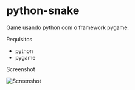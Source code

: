 # python-snake
Game usando python com o framework pygame.

Requisitos

- python
- pygame

Screenshot

![Screenshot](https://github.com/brunoom1/python-snaker/blob/master/screenshot.png)
